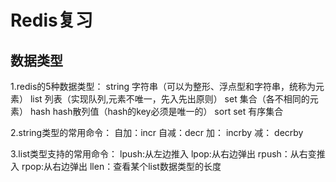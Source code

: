 # Redis复习

## 数据类型

1.redis的5种数据类型：
string 字符串（可以为整形、浮点型和字符串，统称为元素）
list 列表（实现队列,元素不唯一，先入先出原则）
set 集合（各不相同的元素）
hash hash散列值（hash的key必须是唯一的）
sort set 有序集合

2.string类型的常用命令：
自加：incr
自减：decr
加： incrby
减： decrby

3.list类型支持的常用命令：
lpush:从左边推入
lpop:从右边弹出
rpush：从右变推入
rpop:从右边弹出
llen：查看某个list数据类型的长度

# 